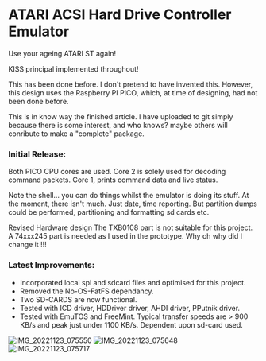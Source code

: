 # ATARI ACSI Hard Drive Controller Emulator
Use your ageing ATARI ST again!

KISS principal implemented throughout!

This has been done before. I don't pretend to have invented this. However, this design uses the Raspberry PI PICO, which, at time of designing, had not been done before.

This is in know way the finished article. I have uploaded to git simply because there is some interest, and who knows? maybe others will conribute to make a "complete" package.

### Initial Release:
Both PICO CPU cores are used. Core 2 is solely used for decoding command packets. Core 1, prints command data and live status. 

Note the shell... you can do things whilst the emulator is doing its stuff. At the moment, there isn't much. Just date, time reporting. But partition dumps could be performed, partitioning and formatting sd cards etc.

Revised Hardware design
The TXB0108 part is not suitable for this project. A 74xxx245 part is needed as I used in the prototype. Why oh why did I change it !!!




### Latest Improvements:
* Incorporated local spi and sdcard files and optimised for this project.
* Removed the No-OS-FatFS dependancy.
* Two SD-CARDS are now functional.
* Tested with ICD driver, HDDriver driver, AHDI driver, PPutnik driver.
* Tested with EmuTOS and FreeMint.
Typical transfer speeds are > 900 KB/s and peak just under 1100 KB/s. Dependent upon sd-card used.

![IMG_20221123_075550](https://user-images.githubusercontent.com/37358158/203498492-91059b17-d28f-46f9-8b31-77cca58a99c8.jpg)
![IMG_20221123_075648](https://user-images.githubusercontent.com/37358158/203498219-669f4c92-ed25-4539-94dd-ad823408b29a.jpg)
![IMG_20221123_075717](https://user-images.githubusercontent.com/37358158/203498433-800c3950-8eab-4f6e-836a-1a9342bfb8cb.jpg)



